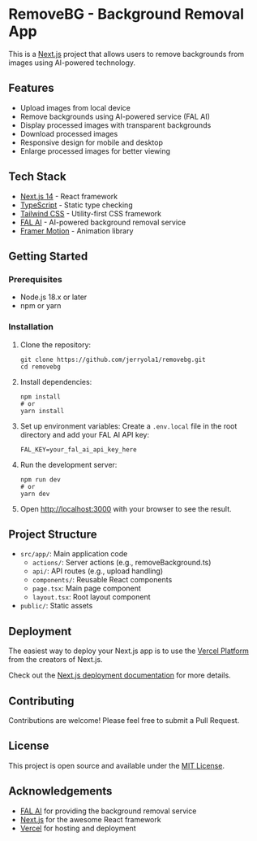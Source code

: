 # RemoveBG - Background Removal App

This is a [Next.js](https://nextjs.org) project that allows users to remove backgrounds from images using AI-powered technology.

## Features

- Upload images from local device
- Remove backgrounds using AI-powered service (FAL AI)
- Display processed images with transparent backgrounds
- Download processed images
- Responsive design for mobile and desktop
- Enlarge processed images for better viewing

## Tech Stack

- [Next.js 14](https://nextjs.org/) - React framework
- [TypeScript](https://www.typescriptlang.org/) - Static type checking
- [Tailwind CSS](https://tailwindcss.com/) - Utility-first CSS framework
- [FAL AI](https://fal.ai/) - AI-powered background removal service
- [Framer Motion](https://www.framer.com/motion/) - Animation library

## Getting Started

### Prerequisites

- Node.js 18.x or later
- npm or yarn

### Installation

1. Clone the repository:
   ```
   git clone https://github.com/jerryola1/removebg.git
   cd removebg
   ```

2. Install dependencies:
   ```
   npm install
   # or
   yarn install
   ```

3. Set up environment variables:
   Create a `.env.local` file in the root directory and add your FAL AI API key:
   ```
   FAL_KEY=your_fal_ai_api_key_here
   ```

4. Run the development server:
   ```
   npm run dev
   # or
   yarn dev
   ```

5. Open [http://localhost:3000](http://localhost:3000) with your browser to see the result.

## Project Structure

- `src/app/`: Main application code
  - `actions/`: Server actions (e.g., removeBackground.ts)
  - `api/`: API routes (e.g., upload handling)
  - `components/`: Reusable React components
  - `page.tsx`: Main page component
  - `layout.tsx`: Root layout component
- `public/`: Static assets

## Deployment

The easiest way to deploy your Next.js app is to use the [Vercel Platform](https://vercel.com/new?utm_medium=default-template&filter=next.js&utm_source=create-next-app&utm_campaign=create-next-app-readme) from the creators of Next.js.

Check out the [Next.js deployment documentation](https://nextjs.org/docs/app/building-your-application/deploying) for more details.

## Contributing

Contributions are welcome! Please feel free to submit a Pull Request.

## License

This project is open source and available under the [MIT License](LICENSE).

## Acknowledgements

- [FAL AI](https://fal.ai/) for providing the background removal service
- [Next.js](https://nextjs.org/) for the awesome React framework
- [Vercel](https://vercel.com/) for hosting and deployment
